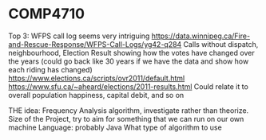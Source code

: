 # COMP4710

Top 3:
WFPS call log seems very intriguing https://data.winnipeg.ca/Fire-and-Rescue-Response/WFPS-Call-Logs/yg42-q284
Calls without dispatch, neighbourhood, 
Election Result 
showing how the votes have changed over the years (could go back like 30 years if we have the data and show how each riding has changed)
https://www.elections.ca/scripts/ovr2011/default.html
https://www.sfu.ca/~aheard/elections/2011-results.html
Could relate it to overall population happiness, capital debit, and so on

THE idea:
Frequency Analysis algorithm, investigate rather than theorize. 
Size of the Project, try to aim for something that we can run on our own machine
Language: probably Java
What type of algorithm to use
